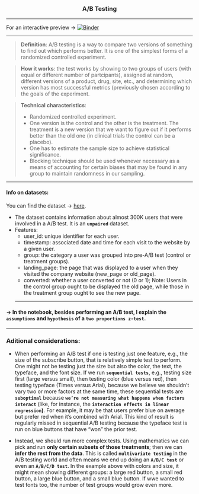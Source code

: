 ## <h3 align="center">A/B Testing</h3>

- - - 

For an interactive preview &rarr; [![Binder](https://mybinder.org/badge_logo.svg)](https://mybinder.org/v2/gh/josepaulosa/A_B_Testing/blob/main/A_B_Testing.ipynb/A_B_Testing?labpath=https%3A%2F%2Fgithub.com%2Fjosepaulosa%2FA_B_Testing%2Fblob%2Fmain%2FA_B_Testing.ipynb)
- - - 

> **Definition**: A/B testing is a way to compare two versions of something to find out which performs better. It is one of the simplest forms of a randomized controlled experiment.<br>

> **How it works**: the test works by showing to two groups of users (with equal or different number of partcipants), assigned at random, different versions of a product, drug, site, etc., and determining which version has most successful metrics (previously chosen according to the goals of the experiment. <br>

> **Technical characteristics**:
> - Randomized controlled experiment.
> - One version is the control and the other is the treatment. The treatment is a new version that we want to figure out if it performs better than the old one (in clinical trials the control can be a placebo).
> - One has to estimate the sample size to achieve statistical significance.
> - Blocking technique should be used whenever necessary as a means of accounting for certain biases that may be found in any group to maintain randomness in our sampling.<br>
- - - 
#### **Info on datasets**:
You can find the dataset &rarr; [here](https://www.kaggle.com/datasets/zhangluyuan/ab-testing?select=ab_data.csv).
- The dataset contains information about almost 300K users that were involved in a A/B test. It is an **`unpaired`** dataset.<br>
- Features:
    - user_id: unique identifier for each user.
    - timestamp: associated date and time for each visit to the website by a given user.
    - group: the category a user was grouped into pre-A/B test (control or treatment groups).
    - landing_page: the page that was displayed to a user when they visited the company website (new_page or old_page).
    - converted: whether a user converted or not (0 or 1); Note: Users in the control group ought to be displayed the old page, while those in the treatment group ought to see the new page.
    - - - 
#### &rarr; In the notebook, besides performing an A/B test, I explain the `assumptions` and `hypothesis` of a `two proportions z-test`.
- - - 
### Aditional considerations:
- When performing an A/B test if one is testing just one feature, e.g., the size of the subscribe button, that is relatively simple test to perform. One might not be testing just the size but also the color, the text, the typeface, and the font size. If we run **`sequential tests`**, e.g., testing size first (large versus small), then testing color (blue versus red), then testing typeface (Times versus Arial), because we believe we shouldn’t vary two or more factors at the same time, these sequential tests are **`suboptimal`** because **`we’re not measuring what happens when factors interact`** (like, for instance, the **`interaction effects in linear regression`)**. For example, it may be that users prefer blue on average but prefer red when it’s combined with Arial. This kind of result is regularly missed in sequential A/B testing because the typeface test is run on blue buttons that have “won” the prior test.

- Instead, we should run more complex tests. Using mathematics we can pick and run **only certain subsets of those treatments**; then we can **infer the rest from the data**. This is called **`multivariate testing`** in the A/B testing world and often means we end up doing an **`A/B/C test`** or even an **`A/B/C/D test`**. In the example above with colors and size, it might mean showing different groups: a large red button, a small red button, a large blue button, and a small blue button. If wwe wanted to test fonts too, the number of test groups would grow even more.
